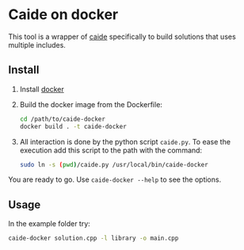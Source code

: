 # Caide on docker

This tool is a wrapper of [caide](https://github.com/slycelote/caide) specifically to build solutions that uses multiple includes.

## Install

1. Install [docker](https://docs.docker.com/install/)

2. Build the docker image from the Dockerfile:

    ```bash
    cd /path/to/caide-docker
    docker build . -t caide-docker
    ```

3. All interaction is done by the python script `caide.py`. To ease the execution add this script to the path with the command:

    ```bash
    sudo ln -s (pwd)/caide.py /usr/local/bin/caide-docker
    ```

You are ready to go. Use `caide-docker --help` to see the options.

## Usage

In the example folder try:

```bash
caide-docker solution.cpp -l library -o main.cpp
```
